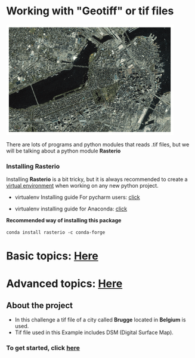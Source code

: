 # Working with "Geotiff" or tif files

![boston-tiff.gif](pics/boston-tiff.gif)

There are lots of programs and python modules that reads .tif files, but we will be talking about a python module **Rasterio**

### Installing Rasterio

Installing **Rasterio** is a bit tricky, but it is always recommended to create a [virtual environment](https://docs.python.org/3/tutorial/venv.html) when working on any new python project.

- virtualenv Installing guide For pycharm users: [click](https://www.jetbrains.com/help/pycharm/creating-virtual-environment.html)

- virtualenv installing guide for Anaconda: [click](https://wiki.math.ntnu.no/_media/anaconda/navigator-create-environment.png)

**Recommended way of installing this package**

`conda install rasterio -c conda-forge`

# Basic topics: [Here](https://rasterio.readthedocs.io/en/latest/quickstart.html)

# Advanced topics: [Here](https://rasterio.readthedocs.io/en/latest/topics/index.html#)

## About the project

- In this challenge a tif file of a city called **Brugge** located in **Belgium** is used.
- Tif file used in this Example includes DSM (Digital Surface Map).


### To get started, click [here](https://github.com/Idreesqbal/GeoTif3DPlot/blob/master/GeoTif3DModel.ipynb)
